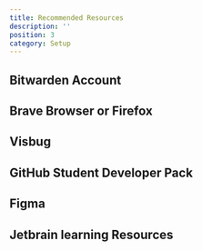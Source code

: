```yaml
---
title: Recommended Resources
description: ''
position: 3
category: Setup
---
```



## Bitwarden Account 

## Brave Browser or Firefox 

## Visbug

## GitHub Student Developer Pack

## Figma

## Jetbrain learning Resources